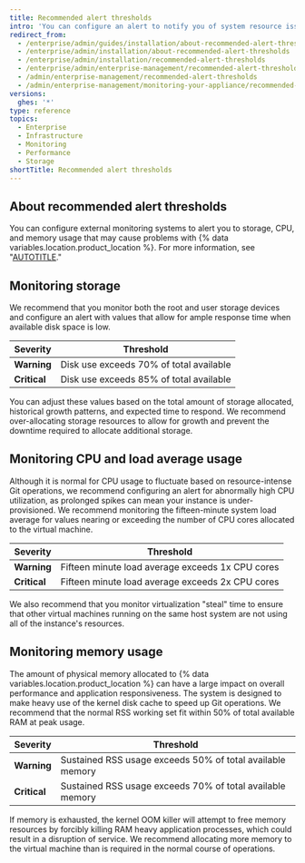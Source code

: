 ```yaml
---
title: Recommended alert thresholds
intro: 'You can configure an alert to notify you of system resource issues before they affect your {% data variables.product.prodname_ghe_server %} appliance''s performance.'
redirect_from:
  - /enterprise/admin/guides/installation/about-recommended-alert-thresholds
  - /enterprise/admin/installation/about-recommended-alert-thresholds
  - /enterprise/admin/installation/recommended-alert-thresholds
  - /enterprise/admin/enterprise-management/recommended-alert-thresholds
  - /admin/enterprise-management/recommended-alert-thresholds
  - /admin/enterprise-management/monitoring-your-appliance/recommended-alert-thresholds
versions:
  ghes: '*'
type: reference
topics:
  - Enterprise
  - Infrastructure
  - Monitoring
  - Performance
  - Storage
shortTitle: Recommended alert thresholds
---
```


## About recommended alert thresholds

You can configure external monitoring systems to alert you to storage, CPU, and memory usage that may cause problems with {% data variables.location.product_location %}. For more information, see "[AUTOTITLE](/admin/enterprise-management/monitoring-your-appliance/setting-up-external-monitoring)."

## Monitoring storage

We recommend that you monitor both the root and user storage devices and configure an alert with values that allow for ample response time when available disk space is low.

| Severity | Threshold |
| -------- | --------- |
| **Warning** | Disk use exceeds 70% of total available |
| **Critical** | Disk use exceeds 85% of total available |

You can adjust these values based on the total amount of storage allocated, historical growth patterns, and expected time to respond. We recommend over-allocating storage resources to allow for growth and prevent the downtime required to allocate additional storage.

## Monitoring CPU and load average usage

Although it is normal for CPU usage to fluctuate based on resource-intense Git operations, we recommend configuring an alert for abnormally high CPU utilization, as prolonged spikes can mean your instance is under-provisioned. We recommend monitoring the fifteen-minute system load average for values nearing or exceeding the number of CPU cores allocated to the virtual machine.

| Severity | Threshold |
| -------- | --------- |
| **Warning** | Fifteen minute load average exceeds 1x CPU cores |
| **Critical** | Fifteen minute load average exceeds 2x CPU cores |

We also recommend that you monitor virtualization "steal" time to ensure that other virtual machines running on the same host system are not using all of the instance's resources.

## Monitoring memory usage

The amount of physical memory allocated to {% data variables.location.product_location %} can have a large impact on overall performance and application responsiveness. The system is designed to make heavy use of the kernel disk cache to speed up Git operations. We recommend that the normal RSS working set fit within 50% of total available RAM at peak usage.

| Severity | Threshold |
| -------- | --------- |
| **Warning**  | Sustained RSS usage exceeds 50% of total available memory |
| **Critical** | Sustained RSS usage exceeds 70% of total available memory |

If memory is exhausted, the kernel OOM killer will attempt to free memory resources by forcibly killing RAM heavy application processes, which could result in a disruption of service. We recommend allocating more memory to the virtual machine than is required in the normal course of operations.
